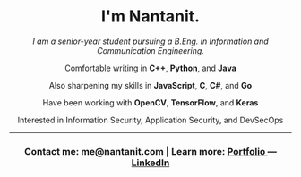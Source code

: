 <head>
  <h1 align="center">I'm Nantanit.</h1>
</head>

<p align="center">
  <i>I am a senior-year student pursuing a B.Eng. in Information and Communication Engineering.</i>
</p>

<p align="center">
  Comfortable writing in <b>C++</b>, <b>Python</b>, and <b>Java</b>
</p>

<p align="center">
  Also sharpening my skills in <b>JavaScript</b>, <b>C</b>, <b>C#</b>, and <b>Go</b>
</p>

<p align="center">
  Have been working with <b>OpenCV</b>, <b>TensorFlow</b>, and <b>Keras</b>
</p>

<p align="center">
  Interested in Information Security, Application Security, and DevSecOps
</p>

---

<h3 align="center">
  <b>
    Contact me: me@nantanit.com | Learn more: 
    <a href=http://nantan.it>
      Portfolio
    </a> — 
    <a href=https://www.linkedin.com/in/nantanit>
      LinkedIn
    </a>
  </b>
</h3>
